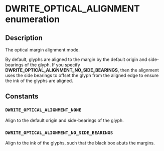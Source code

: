 # DWRITE_OPTICAL_ALIGNMENT enumeration

## Description

The optical margin alignment mode.

By default, glyphs are aligned to the margin by the default origin and side-bearings of the glyph.
If you specify **DWRITE_OPTICAL_ALIGNMENT_NO_SIDE_BEARINGS**, then the alignment uses the side bearings to offset the glyph
from the aligned edge to ensure the ink of the glyphs are aligned.

## Constants

### `DWRITE_OPTICAL_ALIGNMENT_NONE`

Align to the default origin and side-bearings of the glyph.

### `DWRITE_OPTICAL_ALIGNMENT_NO_SIDE_BEARINGS`

Align to the ink of the glyphs, such that the black box abuts the margins.